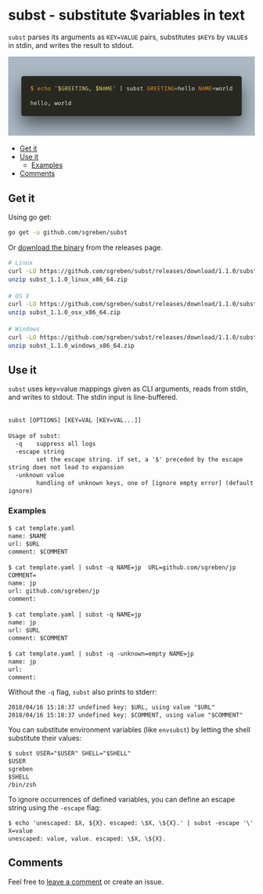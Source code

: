 # subst - substitute $variables in text

`subst` parses its arguments as `KEY=VALUE` pairs, substitutes `$KEY`s by `VALUE`s in stdin, and writes the result to stdout.

![screenshot](docs/shot.png)

<!-- TOC -->

- [Get it](#get-it)
- [Use it](#use-it)
    - [Examples](#examples)
- [Comments](#comments)

<!-- /TOC -->

## Get it

Using go get:

```bash
go get -u github.com/sgreben/subst
```

Or [download the binary](https://github.com/sgreben/subst/releases/latest) from the releases page. 

```bash
# Linux
curl -LO https://github.com/sgreben/subst/releases/download/1.1.0/subst_1.1.0_linux_x86_64.zip
unzip subst_1.1.0_linux_x86_64.zip

# OS X
curl -LO https://github.com/sgreben/subst/releases/download/1.1.0/subst_1.1.0_osx_x86_64.zip
unzip subst_1.1.0_osx_x86_64.zip

# Windows
curl -LO https://github.com/sgreben/subst/releases/download/1.1.0/subst_1.1.0_windows_x86_64.zip
unzip subst_1.1.0_windows_x86_64.zip
```

## Use it

`subst` uses key=value mappings given as CLI arguments, reads from stdin, and writes to stdout. The stdin input is line-buffered.

```text

subst [OPTIONS] [KEY=VAL [KEY=VAL...]]

Usage of subst:
  -q    suppress all logs
  -escape string
        set the escape string. if set, a '$' preceded by the escape string does not lead to expansion
  -unknown value
        handling of unknown keys, one of [ignore empty error] (default ignore)
```

### Examples

```shell
$ cat template.yaml
name: $NAME
url: $URL
comment: $COMMENT

$ cat template.yaml | subst -q NAME=jp  URL=github.com/sgreben/jp COMMENT=
name: jp
url: github.com/sgreben/jp
comment: 

$ cat template.yaml | subst -q NAME=jp 
name: jp
url: $URL
comment: $COMMENT

$ cat template.yaml | subst -q -unknown=empty NAME=jp 
name: jp
url: 
comment: 
```

Without the `-q` flag, `subst` also prints to stderr:

```shell
2018/04/16 15:18:37 undefined key: $URL, using value "$URL"
2018/04/16 15:18:37 undefined key: $COMMENT, using value "$COMMENT"
```

You can substitute environment variables (like `envsubst`) by letting the shell substitute their values:

```shell
$ subst USER="$USER" SHELL="$SHELL"
$USER
sgreben
$SHELL
/bin/zsh
```

To ignore occurrences of defined variables, you can define an escape string using the `-escape` flag:

```shell
$ echo 'unescaped: $X, ${X}. escaped: \$X, \${X}.' | subst -escape '\' X=value
unescaped: value, value. escaped: \$X, \${X}.
```

## Comments

Feel free to [leave a comment](https://github.com/sgreben/subst/issues/1) or create an issue.
